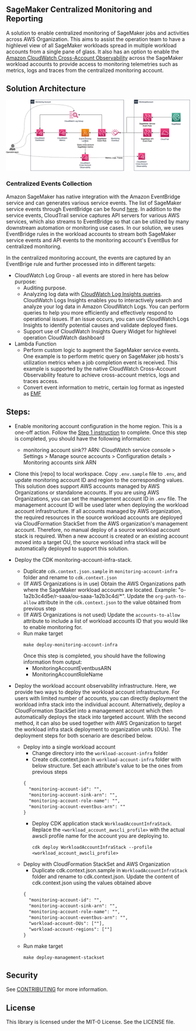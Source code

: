 ## SageMaker Centralized Monitoring and Reporting

A solution to enable centralized monitoring of SageMaker jobs and activities across AWS Organization. This aims to assist the operation team to have a highlevel view of all SageMaker workloads spread in multiple workload accounts from a single pane of glass. It also has an option to enable the [Amazon CloudWatch Cross-Account Observability](https://aws.amazon.com/blogs/aws/new-amazon-cloudwatch-cross-account-observability/) across the SageMaker workload accounts to provide access to monitoring telemetries such as metrics, logs and traces from the centralized monitoring account.

## Solution Architecture
![Solution Architecture](Architecture.png?raw=true "Solution Architecture")
### Centralized Events Collection
Amazon SageMaker has native integration with the Amazon EventBridge service and can generates various service events. The list of SageMaker service events through EventBridge can be found [here](https://docs.aws.amazon.com/sagemaker/latest/dg/automating-sagemaker-with-eventbridge.html). In addition to the service events, CloudTrail service captures API servers for various AWS services, which also streams to EventBridge so that can be utilized by many downstream automation or monitoring use cases. In our solution, we uses EventBridge rules in the workload accounts to stream both SageMaker service events and API events to the monitoring account's EventBus for centralized monitoring.

In the centralized monitoring account, the events are captured by an EventBrige rule and further processed into in different targets:
* CloudWatch Log Group - all events are stored in here has below purpose:
  * Auditing purpose.
  * Analyzing log data with [CloudWatch Log Insights queries](https://docs.aws.amazon.com/AmazonCloudWatch/latest/logs/AnalyzingLogData.html). CloudWatch Logs Insights enables you to interactively search and analyze your log data in Amazon CloudWatch Logs. You can perform queries to help you more efficiently and effectively respond to operational issues. If an issue occurs, you can use CloudWatch Logs Insights to identify potential causes and validate deployed fixes.
  * Support use of CloudWatch Insights Query Widget for highlevel operation CloudWatch dashboard
* Lambda Function
  * Perform custom logic to augment the SageMaker service events. One example is to perform metric query on SageMaker job hosts's utilization metrics when a job completion event is received. This example is supported by the native CloudWatch Cross-Account Observability feature to achieve cross-account metrics, logs and traces access.
  * Convert event information to metric, certain log format as ingested as [EMF](https://docs.aws.amazon.com/AmazonCloudWatch/latest/monitoring/CloudWatch_Embedded_Metric_Format.html)

## Steps:

* Enable monitoring account configuration in the home region. This is a one-off action. Follow the [Step 1 instruction](https://docs.aws.amazon.com/AmazonCloudWatch/latest/monitoring/CloudWatch-Unified-Cross-Account-Setup.html#Unified-Cross-Account-Setup-ConfigureMonitoringAccount) to complete. Once this step is completed, you should have the following information:
  * monitoring account sink?? ARN: CloudWatch service console > Settings > Manage source accounts > Configuration details > Monitoring accounts sink ARN
  
* Clone this [repo] to local workspace. Copy `.env.sample` file to `.env`, and update monitoring account ID and region to the corresponding values. This solution does support AWS accounts managed by AWS Organizations or standalone accounts. 
If you are using AWS Organizations, you can set the management account ID in `.env` file. The management account ID will be used later when deploying the workload account infrastructure. If all accounts managed by AWS organization, the required resources in the source workload accounts are deployed via CloudFormation StackSet from the AWS organization's management account. Therefore, no manual deploy of a source workload account stack is required. When a new account is created or an existing account moved into a target OU, the source workload infra stack will be automatically deployed to support this solution.
  
* Deploy the CDK monitoring-account-infra-stack. 
  * Duplicate `cdk.context.json.sample` in `monitoring-account-infra` folder and rename to `cdk.context.json`
  * (If AWS Organizations is in use) Obtain the AWS Organizations path where the SageMaker workload accounts are located. Example: "o-1a2b3c4d5e/r-saaa/ou-saaa-1a2b3c4d/*". Update the `org-path-to-allow` attribute in the `cdk.context.json` to the value obtained from previous step
  * (If AWS Organizations is not used) Update the `accounts-to-allow` attribute to include a list of workload accounts ID that you would like to enable monitoring for.
  * Run make target
    ```
    make deploy-monitoring-account-infra
    ```
    Once this step is completed, you should have the following information from output:
    * MonitoringAccountEventbusARN 
    * MonitoringAccountRoleName

* Deploy the workload account observability infrastructure. Here, we provide two ways to deploy the workload account infrastructure. For users with limited number of accounts, you can directly deployment the workload infra stack into the individual account. Alternatively, deploy a CloudFormation StackSet into a management account which then automatically deploys the stack into targeted account. With the second method, it can also be used together with AWS Organization to target the workload infra stack deployment to organization units (OUs). The deployment steps for both scenario are described below.
  * Deploy into a single workload account
    * Change directory into the `workload-account-infra` folder
    * Create cdk.context.json in `workload-account-infra` folder with below structure. Set each attribute's value to be the ones from previous steps
    ```
    {
      "monitoring-account-id": "",
      "monitoring-account-sink-arn": "",
      "monitoring-account-role-name": "",
      "monitoring-account-eventbus-arn": ""
    }
    ```
    * Deploy CDK application stack `WorkloadAccountInfraStack`. Replace the `<workload_account_awscli_profile>` with the actual awscli profile name for the account you are deploying to.
      ```
      cdk deploy WorkloadAccountInfraStack --profile <workload_account_awscli_profile>
      ```
  * Deploy with CloudFormation StackSet and AWS Organization
    * Duplicate cdk.context.json.sample in `WorkloadAccountInfraStack` folder and rename to cdk.context.json. Update the content of cdk.context.json using the values obtained above
    ```
    {
      "monitoring-account-id": "",
      "monitoring-account-sink-arn": "",
      "monitoring-account-role-name": "",
      "monitoring-account-eventbus-arn": "",
      "workload-account-OUs": [""],
      "workload-account-regions": [""]
    }
    ```
  * Run make target
    ```
    make deploy-management-stackset
    ```

## Security

See [CONTRIBUTING](CONTRIBUTING.md#security-issue-notifications) for more information.

## License

This library is licensed under the MIT-0 License. See the LICENSE file.

